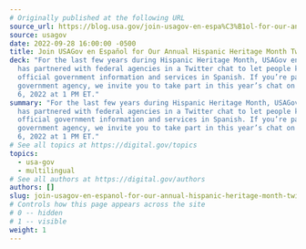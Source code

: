 ```yaml
---
# Originally published at the following URL
source_url: https://blog.usa.gov/join-usagov-en-espa%C3%B1ol-for-our-annual-hispanic-heritage-month-twitter-chat
source: usagov
date: 2022-09-28 16:00:00 -0500
title: Join USAGov en Español for Our Annual Hispanic Heritage Month Twitter Chat
deck: "For the last few years during Hispanic Heritage Month, USAGov en Español
  has partnered with federal agencies in a Twitter chat to let people know about
  official government information and services in Spanish. If you’re part of a
  government agency, we invite you to take part in this year’s chat on October
  6, 2022 at 1 PM ET."
summary: "For the last few years during Hispanic Heritage Month, USAGov en Español
  has partnered with federal agencies in a Twitter chat to let people know about
  official government information and services in Spanish. If you’re part of a
  government agency, we invite you to take part in this year’s chat on October
  6, 2022 at 1 PM ET."
# See all topics at https://digital.gov/topics
topics:
  - usa-gov
  - multilingual
# See all authors at https://digital.gov/authors
authors: []
slug: join-usagov-en-espanol-for-our-annual-hispanic-heritage-month-twitter-chat
# Controls how this page appears across the site
# 0 -- hidden
# 1 -- visible
weight: 1
---
```

